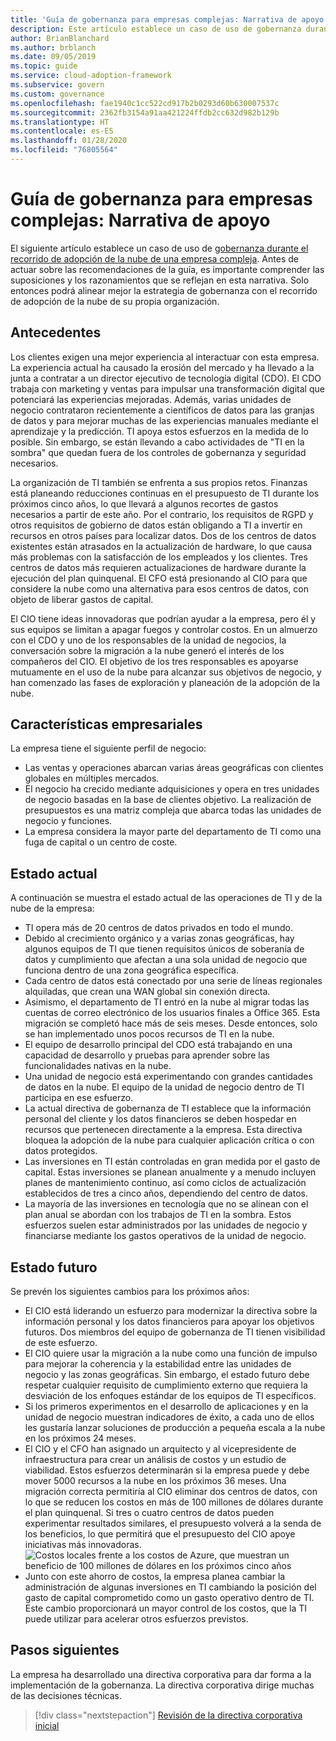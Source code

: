 ```yaml
---
title: 'Guía de gobernanza para empresas complejas: Narrativa de apoyo'
description: Este artículo establece un caso de uso de gobernanza durante el recorrido de adopción de la nube de una empresa compleja.
author: BrianBlanchard
ms.author: brblanch
ms.date: 09/05/2019
ms.topic: guide
ms.service: cloud-adoption-framework
ms.subservice: govern
ms.custom: governance
ms.openlocfilehash: fae1940c1cc522cd917b2b0293d60b630007537c
ms.sourcegitcommit: 2362fb3154a91aa421224ffdb2cc632d982b129b
ms.translationtype: HT
ms.contentlocale: es-ES
ms.lasthandoff: 01/28/2020
ms.locfileid: "76805564"
---
```

# <a name="governance-guide-for-complex-enterprises-the-supporting-narrative"></a>Guía de gobernanza para empresas complejas: Narrativa de apoyo

El siguiente artículo establece un caso de uso de [gobernanza durante el recorrido de adopción de la nube de una empresa compleja](./index.md). Antes de actuar sobre las recomendaciones de la guía, es importante comprender las suposiciones y los razonamientos que se reflejan en esta narrativa. Solo entonces podrá alinear mejor la estrategia de gobernanza con el recorrido de adopción de la nube de su propia organización.

## <a name="back-story"></a>Antecedentes

Los clientes exigen una mejor experiencia al interactuar con esta empresa. La experiencia actual ha causado la erosión del mercado y ha llevado a la junta a contratar a un director ejecutivo de tecnología digital (CDO). El CDO trabaja con marketing y ventas para impulsar una transformación digital que potenciará las experiencias mejoradas. Además, varias unidades de negocio contrataron recientemente a científicos de datos para las granjas de datos y para mejorar muchas de las experiencias manuales mediante el aprendizaje y la predicción. TI apoya estos esfuerzos en la medida de lo posible. Sin embargo, se están llevando a cabo actividades de "TI en la sombra" que quedan fuera de los controles de gobernanza y seguridad necesarios.

La organización de TI también se enfrenta a sus propios retos. Finanzas está planeando reducciones continuas en el presupuesto de TI durante los próximos cinco años, lo que llevará a algunos recortes de gastos necesarios a partir de este año. Por el contrario, los requisitos de RGPD y otros requisitos de gobierno de datos están obligando a TI a invertir en recursos en otros países para localizar datos. Dos de los centros de datos existentes están atrasados en la actualización de hardware, lo que causa más problemas con la satisfacción de los empleados y los clientes. Tres centros de datos más requieren actualizaciones de hardware durante la ejecución del plan quinquenal. El CFO está presionando al CIO para que considere la nube como una alternativa para esos centros de datos, con objeto de liberar gastos de capital.

El CIO tiene ideas innovadoras que podrían ayudar a la empresa, pero él y sus equipos se limitan a apagar fuegos y controlar costos. En un almuerzo con el CDO y uno de los responsables de la unidad de negocios, la conversación sobre la migración a la nube generó el interés de los compañeros del CIO. El objetivo de los tres responsables es apoyarse mutuamente en el uso de la nube para alcanzar sus objetivos de negocio, y han comenzado las fases de exploración y planeación de la adopción de la nube.

## <a name="business-characteristics"></a>Características empresariales

La empresa tiene el siguiente perfil de negocio:

- Las ventas y operaciones abarcan varias áreas geográficas con clientes globales en múltiples mercados.
- El negocio ha crecido mediante adquisiciones y opera en tres unidades de negocio basadas en la base de clientes objetivo. La realización de presupuestos es una matriz compleja que abarca todas las unidades de negocio y funciones.
- La empresa considera la mayor parte del departamento de TI como una fuga de capital o un centro de coste.

## <a name="current-state"></a>Estado actual

A continuación se muestra el estado actual de las operaciones de TI y de la nube de la empresa:

- TI opera más de 20 centros de datos privados en todo el mundo.
- Debido al crecimiento orgánico y a varias zonas geográficas, hay algunos equipos de TI que tienen requisitos únicos de soberanía de datos y cumplimiento que afectan a una sola unidad de negocio que funciona dentro de una zona geográfica específica.
- Cada centro de datos está conectado por una serie de líneas regionales alquiladas, que crean una WAN global sin conexión directa.
- Asimismo, el departamento de TI entró en la nube al migrar todas las cuentas de correo electrónico de los usuarios finales a Office 365. Esta migración se completó hace más de seis meses. Desde entonces, solo se han implementado unos pocos recursos de TI en la nube.
- El equipo de desarrollo principal del CDO está trabajando en una capacidad de desarrollo y pruebas para aprender sobre las funcionalidades nativas en la nube.
- Una unidad de negocio está experimentando con grandes cantidades de datos en la nube. El equipo de la unidad de negocio dentro de TI participa en ese esfuerzo.
- La actual directiva de gobernanza de TI establece que la información personal del cliente y los datos financieros se deben hospedar en recursos que pertenecen directamente a la empresa. Esta directiva bloquea la adopción de la nube para cualquier aplicación crítica o con datos protegidos.
- Las inversiones en TI están controladas en gran medida por el gasto de capital. Estas inversiones se planean anualmente y a menudo incluyen planes de mantenimiento continuo, así como ciclos de actualización establecidos de tres a cinco años, dependiendo del centro de datos.
- La mayoría de las inversiones en tecnología que no se alinean con el plan anual se abordan con los trabajos de TI en la sombra. Estos esfuerzos suelen estar administrados por las unidades de negocio y financiarse mediante los gastos operativos de la unidad de negocio.

## <a name="future-state"></a>Estado futuro

Se prevén los siguientes cambios para los próximos años:

- El CIO está liderando un esfuerzo para modernizar la directiva sobre la información personal y los datos financieros para apoyar los objetivos futuros. Dos miembros del equipo de gobernanza de TI tienen visibilidad de este esfuerzo.
- El CIO quiere usar la migración a la nube como una función de impulso para mejorar la coherencia y la estabilidad entre las unidades de negocio y las zonas geográficas. Sin embargo, el estado futuro debe respetar cualquier requisito de cumplimiento externo que requiera la desviación de los enfoques estándar de los equipos de TI específicos.
- Si los primeros experimentos en el desarrollo de aplicaciones y en la unidad de negocio muestran indicadores de éxito, a cada uno de ellos les gustaría lanzar soluciones de producción a pequeña escala a la nube en los próximos 24 meses.
- El CIO y el CFO han asignado un arquitecto y al vicepresidente de infraestructura para crear un análisis de costos y un estudio de viabilidad. Estos esfuerzos determinarán si la empresa puede y debe mover 5000 recursos a la nube en los próximos 36 meses. Una migración correcta permitiría al CIO eliminar dos centros de datos, con lo que se reducen los costos en más de 100 millones de dólares durante el plan quinquenal. Si tres o cuatro centros de datos pueden experimentar resultados similares, el presupuesto volverá a la senda de los beneficios, lo que permitirá que el presupuesto del CIO apoye iniciativas más innovadoras.
    ![Costos locales frente a los costos de Azure, que muestran un beneficio de 100 millones de dólares en los próximos cinco años](../../../_images/govern/calculator-enterprise.png)
- Junto con este ahorro de costos, la empresa planea cambiar la administración de algunas inversiones en TI cambiando la posición del gasto de capital comprometido como un gasto operativo dentro de TI. Este cambio proporcionará un mayor control de los costos, que la TI puede utilizar para acelerar otros esfuerzos previstos.

## <a name="next-steps"></a>Pasos siguientes

La empresa ha desarrollado una directiva corporativa para dar forma a la implementación de la gobernanza. La directiva corporativa dirige muchas de las decisiones técnicas.

> [!div class="nextstepaction"]
> [Revisión de la directiva corporativa inicial](./initial-corporate-policy.md)
